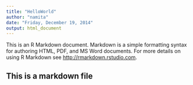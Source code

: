 ```yaml
---
title: "HelloWorld"
author: "namita"
date: "Friday, December 19, 2014"
output: html_document
---
```


This is an R Markdown document. Markdown is a simple formatting syntax for authoring HTML, PDF, and MS Word documents. For more details on using R Markdown see <http://rmarkdown.rstudio.com>.

## This is a markdown file
